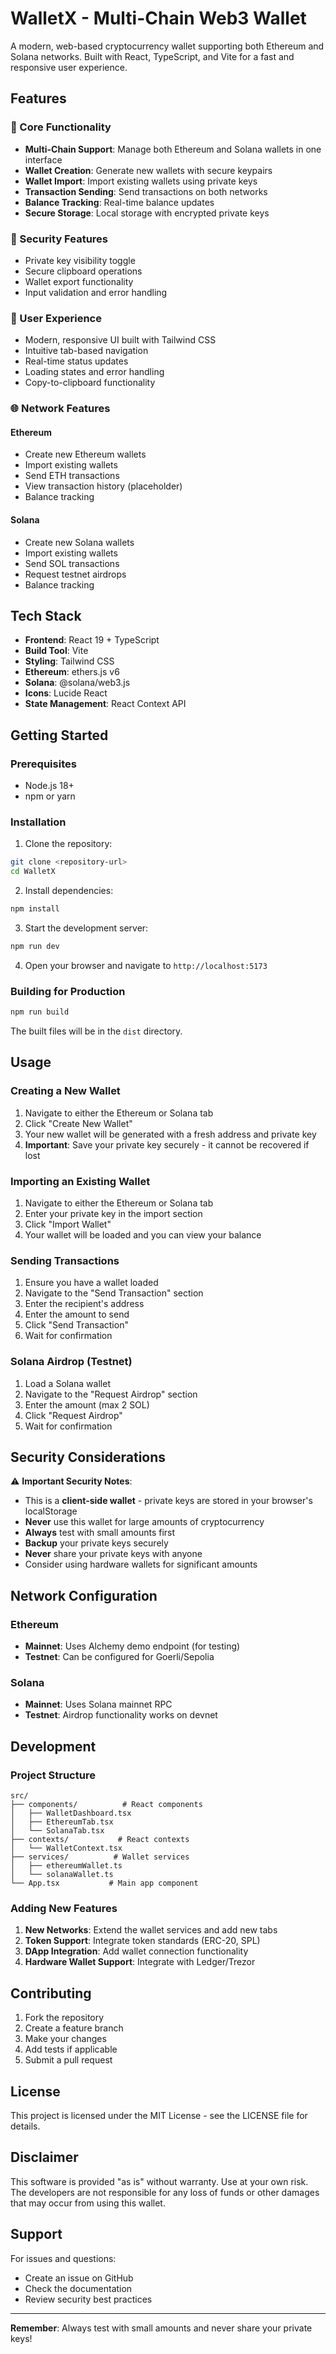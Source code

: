 # WalletX - Multi-Chain Web3 Wallet

A modern, web-based cryptocurrency wallet supporting both Ethereum and Solana networks. Built with React, TypeScript, and Vite for a fast and responsive user experience.

## Features

### 🚀 Core Functionality
- **Multi-Chain Support**: Manage both Ethereum and Solana wallets in one interface
- **Wallet Creation**: Generate new wallets with secure keypairs
- **Wallet Import**: Import existing wallets using private keys
- **Transaction Sending**: Send transactions on both networks
- **Balance Tracking**: Real-time balance updates
- **Secure Storage**: Local storage with encrypted private keys

### 🔐 Security Features
- Private key visibility toggle
- Secure clipboard operations
- Wallet export functionality
- Input validation and error handling

### 🎨 User Experience
- Modern, responsive UI built with Tailwind CSS
- Intuitive tab-based navigation
- Real-time status updates
- Loading states and error handling
- Copy-to-clipboard functionality

### 🌐 Network Features

#### Ethereum
- Create new Ethereum wallets
- Import existing wallets
- Send ETH transactions
- View transaction history (placeholder)
- Balance tracking

#### Solana
- Create new Solana wallets
- Import existing wallets
- Send SOL transactions
- Request testnet airdrops
- Balance tracking

## Tech Stack

- **Frontend**: React 19 + TypeScript
- **Build Tool**: Vite
- **Styling**: Tailwind CSS
- **Ethereum**: ethers.js v6
- **Solana**: @solana/web3.js
- **Icons**: Lucide React
- **State Management**: React Context API

## Getting Started

### Prerequisites
- Node.js 18+ 
- npm or yarn

### Installation

1. Clone the repository:
```bash
git clone <repository-url>
cd WalletX
```

2. Install dependencies:
```bash
npm install
```

3. Start the development server:
```bash
npm run dev
```

4. Open your browser and navigate to `http://localhost:5173`

### Building for Production

```bash
npm run build
```

The built files will be in the `dist` directory.

## Usage

### Creating a New Wallet

1. Navigate to either the Ethereum or Solana tab
2. Click "Create New Wallet"
3. Your new wallet will be generated with a fresh address and private key
4. **Important**: Save your private key securely - it cannot be recovered if lost

### Importing an Existing Wallet

1. Navigate to either the Ethereum or Solana tab
2. Enter your private key in the import section
3. Click "Import Wallet"
4. Your wallet will be loaded and you can view your balance

### Sending Transactions

1. Ensure you have a wallet loaded
2. Navigate to the "Send Transaction" section
3. Enter the recipient's address
4. Enter the amount to send
5. Click "Send Transaction"
6. Wait for confirmation

### Solana Airdrop (Testnet)

1. Load a Solana wallet
2. Navigate to the "Request Airdrop" section
3. Enter the amount (max 2 SOL)
4. Click "Request Airdrop"
5. Wait for confirmation

## Security Considerations

⚠️ **Important Security Notes**:

- This is a **client-side wallet** - private keys are stored in your browser's localStorage
- **Never** use this wallet for large amounts of cryptocurrency
- **Always** test with small amounts first
- **Backup** your private keys securely
- **Never** share your private keys with anyone
- Consider using hardware wallets for significant amounts

## Network Configuration

### Ethereum
- **Mainnet**: Uses Alchemy demo endpoint (for testing)
- **Testnet**: Can be configured for Goerli/Sepolia

### Solana
- **Mainnet**: Uses Solana mainnet RPC
- **Testnet**: Airdrop functionality works on devnet

## Development

### Project Structure
```
src/
├── components/          # React components
│   ├── WalletDashboard.tsx
│   ├── EthereumTab.tsx
│   └── SolanaTab.tsx
├── contexts/           # React contexts
│   └── WalletContext.tsx
├── services/          # Wallet services
│   ├── ethereumWallet.ts
│   └── solanaWallet.ts
└── App.tsx           # Main app component
```

### Adding New Features

1. **New Networks**: Extend the wallet services and add new tabs
2. **Token Support**: Integrate token standards (ERC-20, SPL)
3. **DApp Integration**: Add wallet connection functionality
4. **Hardware Wallet Support**: Integrate with Ledger/Trezor

## Contributing

1. Fork the repository
2. Create a feature branch
3. Make your changes
4. Add tests if applicable
5. Submit a pull request

## License

This project is licensed under the MIT License - see the LICENSE file for details.

## Disclaimer

This software is provided "as is" without warranty. Use at your own risk. The developers are not responsible for any loss of funds or other damages that may occur from using this wallet.

## Support

For issues and questions:
- Create an issue on GitHub
- Check the documentation
- Review security best practices

---

**Remember**: Always test with small amounts and never share your private keys!

